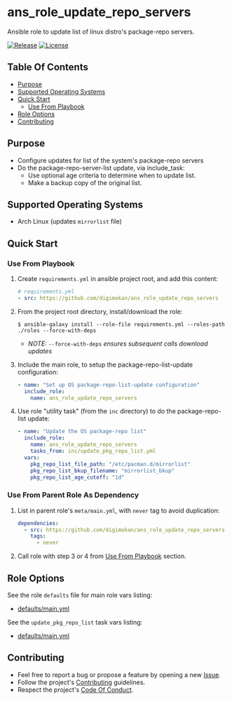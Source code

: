 # ans_role_update_repo_servers

Ansible role to update list of linux distro's package-repo servers.

[![Release](https://img.shields.io/github/release/digimokan/ans_role_update_repo_servers.svg?label=release)](https://github.com/digimokan/ans_role_update_repo_servers/releases/latest "Latest Release Notes")
[![License](https://img.shields.io/badge/license-MIT-blue.svg?label=license)](LICENSE.md "Project License")

## Table Of Contents

* [Purpose](#purpose)
* [Supported Operating Systems](#supported-operating-systems)
* [Quick Start](#quick-start)
    * [Use From Playbook](#use-from-playbook)
* [Role Options](#role-options)
* [Contributing](#contributing)

## Purpose

* Configure updates for list of the system's package-repo servers
* Do the package-repo-server-list update, via include_task:
    * Use optional age criteria to determine when to update list.
    * Make a backup copy of the original list.

## Supported Operating Systems

* Arch Linux (updates `mirrorlist` file)

## Quick Start

### Use From Playbook

1. Create `requirements.yml` in ansible project root, and add this content:

   ```yaml
   # requirements.yml
   - src: https://github.com/digimokan/ans_role_update_repo_servers
   ```

2. From the project root directory, install/download the role:

   ```shell
   $ ansible-galaxy install --role-file requirements.yml --roles-path ./roles --force-with-deps
   ```

   * _NOTE:_ `--force-with-deps` _ensures subsequent calls download updates_

3. Include the main role, to setup the package-repo-list-update configuration:

   ```yaml
   - name: "Set up OS package-repo-list-update configuration"
     include_role:
       name: ans_role_update_repo_servers
   ```

4. Use role "utility task" (from the `inc` directory) to do the
   package-repo-list update:

   ```yaml
   - name: "Update the OS package-repo list"
     include_role:
       name: ans_role_update_repo_servers
       tasks_from: inc/update_pkg_repo_list.yml
     vars:
       pkg_repo_list_file_path: "/etc/pacman.d/mirrorlist"
       pkg_repo_list_bkup_filename: "mirrorlist_bkup"
       pkg_repo_list_age_cutoff: "1d"
   ```

### Use From Parent Role As Dependency

1. List in parent role's `meta/main.yml`, with `never` tag to avoid duplication:

   ```yaml
   dependencies:
     - src: https://github.com/digimokan/ans_role_update_repo_servers
       tags:
         - never
   ```

2. Call role with step 3 or 4 from [Use From Playbook](#use-from-playbook)
   section.

## Role Options

See the role `defaults` file for main role vars listing:

  * [defaults/main.yml](../defaults/main.yml)

See the `update_pkg_repo_list` task vars listing:

  * [defaults/main.yml](../tasks/inc/update_pkg_repo_list.yml)

## Contributing

* Feel free to report a bug or propose a feature by opening a new
  [Issue](https://github.com/digimokan/ans_role_update_repo_servers/issues).
* Follow the project's [Contributing](CONTRIBUTING.md) guidelines.
* Respect the project's [Code Of Conduct](CODE_OF_CONDUCT.md).

